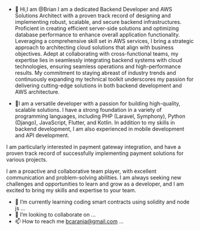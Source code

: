 - 👋 Hi,I am @Brian I am a dedicated Backend Developer and AWS Solutions Architect with a
proven track record of designing and implementing robust, scalable, and
secure backend infrastructures. Proficient in creating efficient server-side
solutions and optimizing database performance to enhance overall
application functionality. Leveraging a comprehensive skill set in AWS
services, I bring a strategic approach to architecting cloud solutions that
align with business objectives. Adept at collaborating with cross-functional
teams, my expertise lies in seamlessly integrating backend systems with
cloud technologies, ensuring seamless operations and high-performance
results. My commitment to staying abreast of industry trends and
continuously expanding my technical toolkit underscores my passion for
delivering cutting-edge solutions in both backend development and AWS
architecture.

- 👀I am a versatile developer with a passion for building high-quality, scalable solutions. I have a strong foundation in a variety of programming languages, including PHP (Laravel, Symphony), Python (Django), JavaScript, Flutter, and Kotlin. In addition to my skills in backend development, I am also experienced in mobile development and API development.

I am particularly interested in payment gateway integration, and have a proven track record of successfully implementing payment solutions for various projects.

I am a proactive and collaborative team player, with excellent communication and problem-solving abilities. I am always seeking new challenges and opportunities to learn and grow as a developer, and I am excited to bring my skills and expertise to your team.
- 🌱 I’m currently learning coding smart contracts using solidity and node js ...
- 💞️ I’m looking to collaborate on ...
- 📫 How to reach me bcaranja@gmail.com ...

<!---
cafeway/cafeway is a ✨ special ✨ repository because its `README.md` (this file) appears on your GitHub profile.
You can click the Preview link to take a look at your changes.
--->
